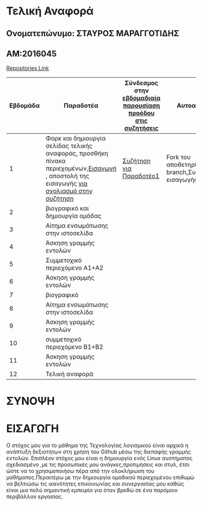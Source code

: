 # Τελική Αναφορά

## Ονοματεπώνυμο: ΣΤΑΥΡΟΣ ΜΑΡΑΓΓΟΤΙΔΗΣ

## ΑΜ:2016045

[Repositories Link](https://github.com/Stavros16?tab=repositories)



| Εβδομάδα | Παραδοτέα | Σύνδεσμος στην [εβδομαδιαία παρουσίαση προόδου στις συζητήσεις](https://github.com/courses-ionio/help/discussions/categories/show-and-tell) | Αυτοαξιολόγηση |
| --- | --- | --- | --- |
| 1 | Φορκ και δημιουργία σελίδας τελικής αναφοράς, προσθήκη πίνακα περιεχομένων,[Εισαγωγή](#ΕΙΣΑΓΩΓΗ) , αποστολή της εισαγωγής [για σχολιασμό στην συζήτηση](https://github.com/courses-ionio/help/discussions/categories/show-and-tell)|[Συζήτηση για Παραδοτέο1](https://github.com/courses-ionio/help/discussions/118) |Fork του αποθετηρίου,Δημιουργία branch,Συγγραφή της εισαγωγής. |
| 2 | βιογραφικό και δημιουργία ομάδας | | |
| 3 | Αίτημα ενσωμάτωσης στην ιστοσελίδα | | |
| 4 | Άσκηση γραμμής εντολών | | |
| 5 | Συμμετοχικό περιεχόμενο A1+A2 | | |
| 6 | Άσκηση γραμμής εντολών | | |
| 7 | βιογραφικό | | |
| 8 | Αίτημα ενσωμάτωσης στην ιστοσελίδα | | |
| 9 | Άσκηση γραμμής εντολών | | |
| 10 | συμμετοχικό περιεχόμενο B1+B2 | | |
| 11 | Άσκηση γραμμής εντολών | | |
| 12 | Τελική αναφορά | | |

# ΣΥΝΟΨΗ

# ΕΙΣΑΓΩΓΗ

Ο στόχος μου για το μάθημα της Τεχνολογίας λογισμικού είναι αρχικά η ανάπτυξη δεξιοτήτων στη χρήση του Github μέσω της διεπαφής γραμμής εντολών. Επιπλέον στόχος μου είναι η δημιουργία ενός Linux συστήματος σχεδιασμένο ,με τις προσωπικές μου ανάγκες,προτιμήσεις και στυλ, έτσι ώστε να το χρησιμοποιήσω πέρα από την ολοκλήρωση του μαθήματος.Περαιτέρω με την δημιουργία ομαδικού περιεχομένου επιθυμώ να βελτιώσω τις ικανότητες επικοινωνίας και συνεργασίας μου καθώς είναι μια πολύ σημαντική εμπειρία για όταν βρεθώ σε ένα παρόμοιο περιβάλλον εργασίας.
